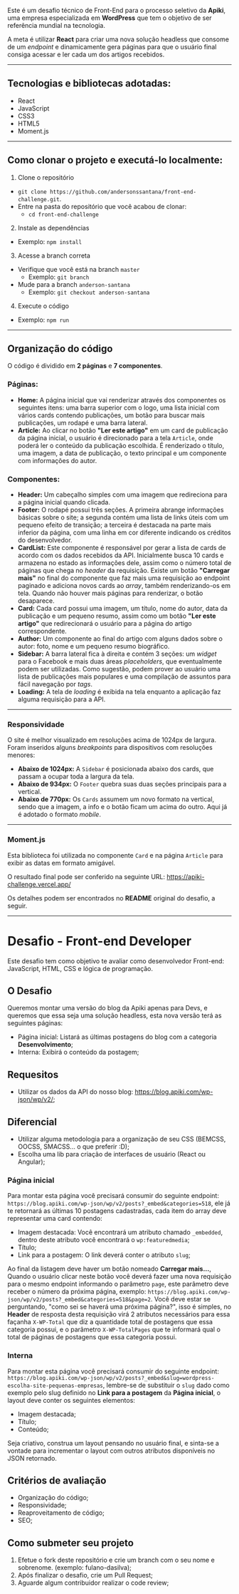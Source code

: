 Este é um desafio técnico de Front-End para o processo seletivo da **Apiki**, uma empresa especializada em **WordPress** que tem o objetivo de ser referência mundial na tecnologia.

A meta é utilizar **React** para criar uma nova solução headless que consome de um *endpoint* e dinamicamente gera páginas para que o usuário final consiga acessar e ler cada um dos artigos recebidos.

---

## Tecnologias e bibliotecas adotadas:
- React
- JavaScript
- CSS3
- HTML5
- Moment.js

---

## Como clonar o projeto e executá-lo localmente:

1. Clone o repositório
  * `git clone https://github.com/andersonssantana/front-end-challenge.git`.
  * Entre na pasta do repositório que você acabou de clonar:
    * `cd front-end-challenge`

2. Instale as dependências
  * Exemplo: `npm install`

3. Acesse a branch correta
  * Verifique que você está na branch `master`
    * Exemplo: `git branch`
  * Mude para a branch `anderson-santana`
    * Exemplo: `git checkout anderson-santana`

4. Execute o código
  * Exemplo: `npm run`

---

## Organização do código

O código é dividido em **2 páginas** e **7 componentes**.

### Páginas:
- **Home:** A página inicial que vai renderizar através dos componentes os seguintes itens: uma barra superior com o logo, uma lista inicial com vários cards contendo publicações, um botão para buscar mais publicações, um rodapé e uma barra lateral.
- **Article:** Ao clicar no botão **"Ler este artigo"** em um card de publicação da página inicial, o usuário é direcionado para a tela `Article`, onde poderá ler o conteúdo da publicação escolhida. É renderizado o título, uma imagem, a data de publicação, o texto principal e um componente com informações do autor.

### Componentes:
- **Header:** Um cabeçalho simples com uma imagem que redireciona para a página inicial quando clicada.
- **Footer:** O rodapé possui três seções. A primeira abrange informações básicas sobre o site; a segunda contém uma lista de links úteis com um pequeno efeito de transição; a terceira é destacada na parte mais inferior da página, com uma linha em cor diferente indicando os créditos do desenvolvedor.
- **CardList:** Este componente é responsável por gerar a lista de cards de acordo com os dados recebidos da API. Inicialmente busca 10 cards e armazena no estado as informações dele, assim como o número total de páginas que chega no *header* da requisição. Existe um botão **"Carregar mais"** no final do componente que faz mais uma requisição ao endpoint paginado e adiciona novos cards ao *array*, também renderizando-os em tela. Quando não houver mais páginas para renderizar, o botão desaparece.
- **Card:** Cada card possui uma imagem, um título, nome do autor, data da publicação e um pequeno resumo, assim como um botão **"Ler este artigo"** que redirecionará o usuário para a página do artigo correspondente.
- **Author:** Um componente ao final do artigo com alguns dados sobre o autor: foto, nome e um pequeno resumo biográfico.
- **Sidebar:** A barra lateral fica à direita e contém 3 seções: um *widget* para o Facebook e mais duas áreas *placeholders*, que eventualmente podem ser utilizadas. Como sugestão, podem prover ao usuário uma lista de publicações mais populares e uma compilação de assuntos para fácil navegação por *tags*.
- **Loading:** A tela de *loading* é exibida na tela enquanto a aplicação faz alguma requisição para a API.

---

### Responsividade
O site é melhor visualizado em resoluções acima de 1024px de largura. Foram inseridos alguns *breakpoints* para dispositivos com resoluções menores:
- **Abaixo de 1024px:** A `Sidebar` é posicionada abaixo dos cards, que passam a ocupar toda a largura da tela.
- **Abaixo de 934px:** O `Footer` quebra suas duas seções principais para a vertical.
- **Abaixo de 770px:** Os `Cards` assumem um novo formato na vertical, sendo que a imagem, a info e o botão ficam um acima do outro. Aqui já é adotado o formato *mobile*.

---

### Moment.js
Esta biblioteca foi utilizada no componente `Card` e na página `Article` para exibir as datas em formato amigável.

O resultado final pode ser conferido na seguinte URL:
https://apiki-challenge.vercel.app/

Os detalhes podem ser encontrados no **README** original do desafio, a seguir.

---

# Desafio - Front-end Developer
Este desafio tem como objetivo te avaliar como desenvolvedor Front-end: JavaScript, HTML, CSS e lógica de programação.

## O Desafio
Queremos montar uma versão do blog da Apiki apenas para Devs, e queremos que essa seja uma solução headless, esta nova versão terá as seguintes páginas: 

- Página inicial: Listará as últimas postagens do blog com a categoria **Desenvolvimento**; 
- Interna: Exibirá o conteúdo da postagem;


## Requesitos
- Utilizar os dados da API do nosso blog: https://blog.apiki.com/wp-json/wp/v2/;

## Diferencial
- Utilizar alguma metodologia para a organização de seu CSS (BEMCSS, OOCSS, SMACSS... o que preferir :D);
- Escolha uma lib para criação de interfaces de usuário (React ou Angular); 

### Página inicial
Para montar esta página você precisará consumir do seguinte endpoint: `https://blog.apiki.com/wp-json/wp/v2/posts?_embed&categories=518`, ele já te retornará as últimas 10 postagens cadastradas, cada item do array deve representar uma card contendo:

- Imagem destacada: Você encontrará um atributo chamado `_embedded`, dentro deste atributo você encontrará o `wp:featuredmedia`;
- Título;
- Link para a postagem: O link deverá conter o atributo `slug`;

Ao final da listagem deve haver um botão nomeado **Carregar mais...**, Quando o usuário clicar neste botão você deverá fazer uma nova requisição para o mesmo endpoint informando o parâmetro `page`, este parâmetro deve receber o número da próxima página, exemplo: `https://blog.apiki.com/wp-json/wp/v2/posts?_embed&categories=518&page=2`. Você deve estar se perguntando, "como sei se haverá uma próxima página?", isso é simples, no **Header** de resposta desta requisição virá 2 atributos necessários para essa façanha `X-WP-Total` que diz a quantidade total de postagens que essa categoria possui, e o parâmetro `X-WP-TotalPages` que te informará qual o total de páginas de postagens que essa categoria possui.

### Interna
Para montar esta página você precisará consumir do seguinte endpoint: `https://blog.apiki.com/wp-json/wp/v2/posts?_embed&slug=wordpress-escolha-site-pequenas-empresas`, lembre-se de substituir o `slug` dado como exemplo pelo slug definido no **Link para a postagem** da **Página inicial**, o layout deve conter os seguintes elementos:

- Imagem destacada;
- Título;
- Conteúdo;

Seja criativo, construa um layout pensando no usuário final, e sinta-se a vontade para incrementar o layout com outros atributos disponíveis no JSON retornado. 

## Critérios de avaliação

- Organização do código;
- Responsividade;
- Reaproveitamento de código;
- SEO;

## Como submeter seu projeto

1. Efetue o fork deste repositório e crie um branch com o seu nome e sobrenome. (exemplo: fulano-dasilva);
1. Após finalizar o desafio, crie um Pull Request;
1. Aguarde algum contribuidor realizar o code review;
